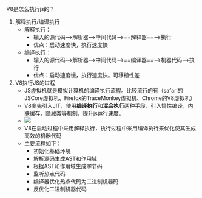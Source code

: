 V8是怎么执行js的？

1. 解释执行/编译执行
   * 解释执行：
     * 输入的源代码-->解析器-->中间代码-->==解释器==-->执行
     * 优点：启动速度快，执行速度快
   * 编译执行：
     * 输入的源代码-->解析器-->中间代码-->==编译器==-->机器代码-->执行
     * 优点：启动速度慢，执行速度快。可移植性差
2. V8执行JS的过程
   * JS虚拟机就是模拟计算机的编译执行流程。比较流行的有（safari的JSCore虚拟机、Firefox的TraceMonkey虚拟机、Chrome的V8虚拟机）
   * V8率先引入JIT，使用**编译执行**和**混合执行**两种手段，引入惰性编译，内联缓存，隐藏类等机制，提升js运行速度。
   * ![](D:\note\source-notes\front-end\浏览器\document\runjs.png)
   * V8在启动过程中采用解释执行，执行过程中采用编译执行来优化使其生成高效的机器代码
   * 主要流程如下：
     * 初始化基础环境
     * 解析源码生成AST和作用域
     * 根据AST和作用域生成字节码
     * 监听热点代码
     * 编译器优化热点代码为二进制机器码
     * 反优化二进制机器代码

